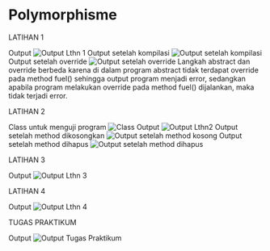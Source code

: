 # Polymorphisme
LATIHAN 1

Output
![Output Lthn 1](https://user-images.githubusercontent.com/85090045/120883693-daedfd00-c608-11eb-98f4-72cc0d0c89a8.png)
Output setelah kompilasi
![Output setelah kompilasi](https://user-images.githubusercontent.com/85090045/120888410-63c56280-c622-11eb-9d55-347c1487ed70.png)
Output setelah override
![Output setelah override](https://user-images.githubusercontent.com/85090045/120888356-10531480-c622-11eb-97e1-ed538dd7c0fa.png)
Langkah abstract dan override berbeda karena di dalam program abstract tidak terdapat override pada method fuel() sehingga output program menjadi error, sedangkan apabila program melakukan override pada method fuel() dijalankan, maka tidak terjadi error.


LATIHAN 2

Class untuk menguji program
![Class](https://user-images.githubusercontent.com/85090045/120888536-f7972e80-c622-11eb-9160-95d3760aa36d.png)
Output
![Output Lthn2](https://user-images.githubusercontent.com/85090045/120888552-02ea5a00-c623-11eb-8cd6-526c2e70a0d7.png)
Output setelah method dikosongkan
![Output setelah method kosong](https://user-images.githubusercontent.com/85090045/120888558-11387600-c623-11eb-863f-8b938fd8a31c.png)
Output setelah method dihapus
![Output setelah method dihapus](https://user-images.githubusercontent.com/85090045/120888565-1a294780-c623-11eb-8ed7-3e8fce7e256e.png)


LATIHAN 3

Output
![Output Lthn 3](https://user-images.githubusercontent.com/85090045/120888677-d420b380-c623-11eb-86ca-ef95dbf783ef.png)


LATIHAN 4

Output
![Output Lthn 4](https://user-images.githubusercontent.com/85090045/120889477-99b91580-c627-11eb-99c2-c0ab22baa06d.png)


TUGAS PRAKTIKUM

Output
![Output Tugas Praktikum](https://user-images.githubusercontent.com/85090045/120890620-3979a200-c62e-11eb-99c0-b687f24634f0.png)

